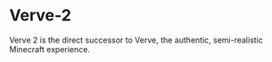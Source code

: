 # Verve-2
Verve 2 is the direct successor to Verve, the authentic, semi-realistic Minecraft experience.
